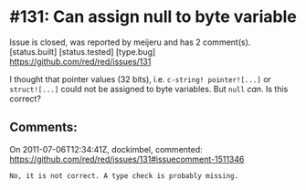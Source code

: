
#131: Can assign null to byte variable
================================================================================
Issue is closed, was reported by meijeru and has 2 comment(s).
[status.built] [status.tested] [type.bug]
<https://github.com/red/red/issues/131>

I thought that pointer values (32 bits), i.e. `c-string! pointer![...]` or `struct![...]` could not be assigned to byte variables. But `null` _can_. Is this correct?



Comments:
--------------------------------------------------------------------------------

On 2011-07-06T12:34:41Z, dockimbel, commented:
<https://github.com/red/red/issues/131#issuecomment-1511346>

    No, it is not correct. A type check is probably missing.

